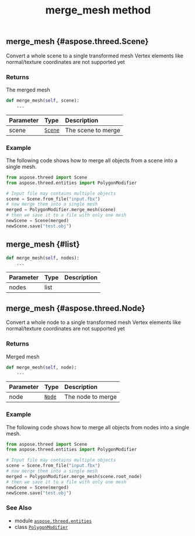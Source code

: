 ﻿---
title: merge_mesh method
second_title: Aspose.3D for Python via .NET API References
description: 
type: docs
weight: 60
url: /aspose.threed.entities/polygonmodifier/merge_mesh/
is_root: false
---

## merge_mesh {#aspose.threed.Scene}

Convert a whole scene to a single transformed mesh
Vertex elements like normal/texture coordinates are not supported yet


### Returns 


The merged mesh


```python
def merge_mesh(self, scene):
    ...
```


| Parameter | Type | Description |
| :- | :- | :- |
| scene | [`Scene`](/3d/python-net/aspose.threed/scene) | The scene to merge |

### Example 


The following code shows how to merge all objects from a scene into a single mesh.

```python
from aspose.threed import Scene
from aspose.threed.entities import PolygonModifier

# Input file may contains multiple objects
scene = Scene.from_file("input.fbx")
# now merge them into a single mesh
merged = PolygonModifier.merge_mesh(scene)
# then we save it to a file with only one mesh
newScene = Scene(merged)
newScene.save("test.obj")

```


## merge_mesh {#list}





```python
def merge_mesh(self, nodes):
    ...
```


| Parameter | Type | Description |
| :- | :- | :- |
| nodes | list |  |


## merge_mesh {#aspose.threed.Node}

Convert a whole node to a single transformed mesh
Vertex elements like normal/texture coordinates are not supported yet


### Returns 


Merged mesh


```python
def merge_mesh(self, node):
    ...
```


| Parameter | Type | Description |
| :- | :- | :- |
| node | [`Node`](/3d/python-net/aspose.threed/node) | The node to merge |

### Example 


The following code shows how to merge all objects from nodes into a single mesh.

```python
from aspose.threed import Scene
from aspose.threed.entities import PolygonModifier

# Input file may contains multiple objects
scene = Scene.from_file("input.fbx")
# now merge them into a single mesh
merged = PolygonModifier.merge_mesh(scene.root_node)
# then we save it to a file with only one mesh
newScene = Scene(merged)
newScene.save("test.obj")

```



### See Also
* module [`aspose.threed.entities`](../../)
* class [`PolygonModifier`](/3d/python-net/aspose.threed.entities/polygonmodifier)
